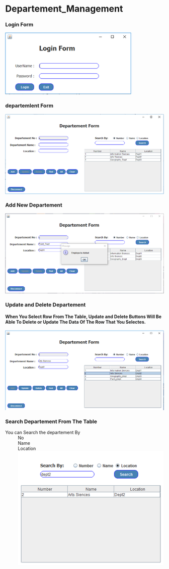 # Departement_Management

<h3>Login Form</h3>
<img src = "images/Login.PNG" width="400">
<br>
<h3>departemlent Form </h3>
<img src = "images/Form.PNG" width="600">
<br>
<h3>Add New Departement</h3>
<img src = "images/add_dept.PNG" width="600">
<br>
<h3>Update and Delete Departement</h3>
<h4> When You Select Row From The Table, Update and Delete Buttons Will Be Able To Delete or Update The Data Of The Row That You Selectes. </h4>
<img src = "images/update.PNG" width="600">
<br>
<h3>Search Departement From The Table</h3>
<dl>
  <dt> You can Search the departement By
  <dd> No
  <dd> Name
  <dd> Location
<img src = "images/search.PNG" width="600">
